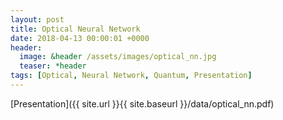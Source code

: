 ```yaml
---
layout: post
title: Optical Neural Network
date: 2018-04-13 00:00:01 +0000
header:
  image: &header /assets/images/optical_nn.jpg
  teaser: *header
tags: [Optical, Neural Network, Quantum, Presentation]
---
```


[Presentation]({{ site.url }}{{ site.baseurl }}/data/optical_nn.pdf)
